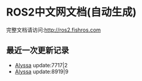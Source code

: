 # ROS2中文网文档(自动生成)

完整文档请访问:http://ros2.fishros.com

## 最近一次更新记录
- [Alyssa](https://github.com/alyssa1024) update:7717|2
- [Alyssa](https://github.com/alyssa1024) update:8919|9
